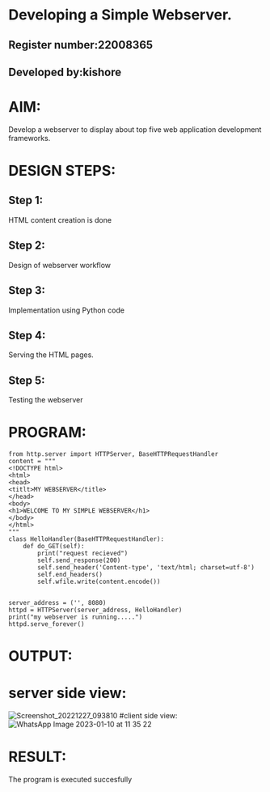 # Developing a Simple Webserver.
## Register number:22008365
## Developed by:kishore
# AIM:

Develop a webserver to display about top five web application development frameworks.

# DESIGN STEPS:

## Step 1:

HTML content creation is done

## Step 2:

Design of webserver workflow

## Step 3:

Implementation using Python code

## Step 4:

Serving the HTML pages.

## Step 5:

Testing the webserver

# PROGRAM:
```
from http.server import HTTPServer, BaseHTTPRequestHandler
content = """
<!DOCTYPE html>
<html>
<head>
<titlt>MY WEBSERVER</title>
</head>
<body>
<h1>WELCOME TO MY SIMPLE WEBSERVER</h1>
</body>
</html>
"""
class HelloHandler(BaseHTTPRequestHandler):
    def do_GET(self):
        print("request recieved")
        self.send_response(200)
        self.send_header('Content-type', 'text/html; charset=utf-8')
        self.end_headers()
        self.wfile.write(content.encode())


server_address = ('', 8080)
httpd = HTTPServer(server_address, HelloHandler)
print("my webserver is running.....")
httpd.serve_forever()
```
# OUTPUT:
# server side view:
![Screenshot_20221227_093810](https://user-images.githubusercontent.com/118707090/211476931-75dce359-dd47-44a1-84dc-995188c5ace0.png)
#client side view:
![WhatsApp Image 2023-01-10 at 11 35 22](https://user-images.githubusercontent.com/118707090/211477133-db0fb6ca-6f1b-4a57-bd04-d57918fb5450.jpg)


# RESULT:

The program is executed succesfully

